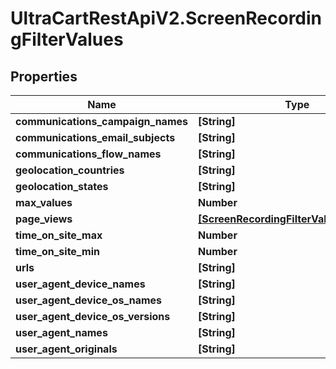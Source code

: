 # UltraCartRestApiV2.ScreenRecordingFilterValues

## Properties
Name | Type | Description | Notes
------------ | ------------- | ------------- | -------------
**communications_campaign_names** | **[String]** |  | [optional] 
**communications_email_subjects** | **[String]** |  | [optional] 
**communications_flow_names** | **[String]** |  | [optional] 
**geolocation_countries** | **[String]** |  | [optional] 
**geolocation_states** | **[String]** |  | [optional] 
**max_values** | **Number** |  | [optional] 
**page_views** | [**[ScreenRecordingFilterValuesPageView]**](ScreenRecordingFilterValuesPageView.md) |  | [optional] 
**time_on_site_max** | **Number** |  | [optional] 
**time_on_site_min** | **Number** |  | [optional] 
**urls** | **[String]** |  | [optional] 
**user_agent_device_names** | **[String]** |  | [optional] 
**user_agent_device_os_names** | **[String]** |  | [optional] 
**user_agent_device_os_versions** | **[String]** |  | [optional] 
**user_agent_names** | **[String]** |  | [optional] 
**user_agent_originals** | **[String]** |  | [optional] 



